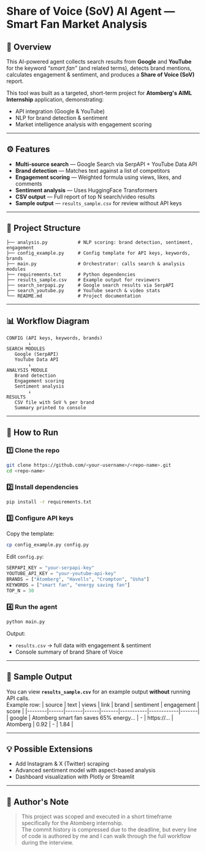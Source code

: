 # **Share of Voice (SoV) AI Agent — Smart Fan Market Analysis**

## **📌 Overview**
This AI-powered agent collects search results from **Google** and **YouTube** for the keyword *“smart fan”* (and related terms), detects brand mentions, calculates engagement & sentiment, and produces a **Share of Voice (SoV)** report.

This tool was built as a targeted, short-term project for **Atomberg's AIML Internship** application, demonstrating:
- API integration (Google & YouTube)
- NLP for brand detection & sentiment
- Market intelligence analysis with engagement scoring

---

## **⚙️ Features**
- **Multi-source search** — Google Search via SerpAPI + YouTube Data API
- **Brand detection** — Matches text against a list of competitors
- **Engagement scoring** — Weighted formula using views, likes, and comments
- **Sentiment analysis** — Uses HuggingFace Transformers
- **CSV output** — Full report of top N search/video results
- **Sample output** — `results_sample.csv` for review without API keys

---

## **📂 Project Structure**
```
├── analysis.py           # NLP scoring: brand detection, sentiment, engagement
├── config_example.py     # Config template for API keys, keywords, brands
├── main.py               # Orchestrator: calls search & analysis modules
├── requirements.txt      # Python dependencies
├── results_sample.csv    # Example output for reviewers
├── search_serpapi.py     # Google search results via SerpAPI
├── search_youtube.py     # YouTube search & video stats
└── README.md             # Project documentation
```

---

## **📊 Workflow Diagram**
```
CONFIG (API keys, keywords, brands)
        ↓
SEARCH MODULES
   Google (SerpAPI)
   YouTube Data API
        ↓
ANALYSIS MODULE
   Brand detection
   Engagement scoring
   Sentiment analysis
        ↓
RESULTS
   CSV file with SoV % per brand
   Summary printed to console
```

---

## **🚀 How to Run**
### 1️⃣ Clone the repo
```bash
git clone https://github.com/<your-username>/<repo-name>.git
cd <repo-name>
```

### 2️⃣ Install dependencies
```bash
pip install -r requirements.txt
```

### 3️⃣ Configure API keys
Copy the template:
```bash
cp config_example.py config.py
```
Edit `config.py`:
```python
SERPAPI_KEY = "your-serpapi-key"
YOUTUBE_API_KEY = "your-youtube-api-key"
BRANDS = ["Atomberg", "Havells", "Crompton", "Usha"]
KEYWORDS = ["smart fan", "energy saving fan"]
TOP_N = 30
```

### 4️⃣ Run the agent
```bash
python main.py
```

Output:
- `results.csv` → full data with engagement & sentiment
- Console summary of brand Share of Voice

---

## **📑 Sample Output**
You can view **`results_sample.csv`** for an example output **without** running API calls.  
Example row:
| source | text | views | link | brand | sentiment | engagement | score |
|--------|------|-------|------|-------|-----------|------------|-------|
| google | Atomberg smart fan saves 65% energy... | - | https://... | Atomberg | 0.92 | - | 1.84 |

---

## **💡 Possible Extensions**
- Add Instagram & X (Twitter) scraping
- Advanced sentiment model with aspect-based analysis
- Dashboard visualization with Plotly or Streamlit

---

## **📌 Author's Note**
> This project was scoped and executed in a short timeframe specifically for the Atomberg internship.  
> The commit history is compressed due to the deadline, but every line of code is authored by me and I can walk through the full workflow during the interview.
